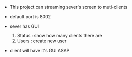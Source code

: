 * This project can streaming sever's screen to muti-clients

* default port is 8002

* sever has GUI 
    1. Status : show how many clients there are
    2. Users : create new user

* client will have it's GUI ASAP


